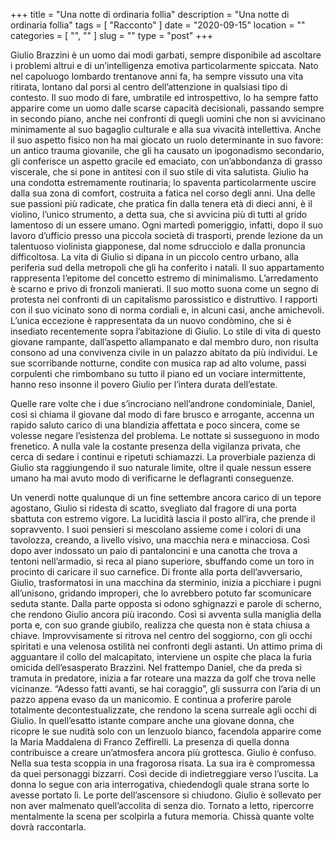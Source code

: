 +++
title = "Una notte di ordinaria follia"
description = "Una notte di ordinaria follia"
tags = [ "Racconto" ]
date = "2020-09-15"
location = ""
categories = [
  "",
  ""
]
slug = ""
type = "post"
+++

Giulio Brazzini è un uomo dai modi garbati, sempre disponibile ad ascoltare i problemi altrui e di un’intelligenza emotiva particolarmente spiccata. Nato nel capoluogo lombardo trentanove anni fa, ha sempre vissuto una vita ritirata, lontano dal porsi al centro dell’attenzione in qualsiasi tipo di contesto. Il suo modo di fare, umbratile ed introspettivo, lo ha sempre fatto apparire come un uomo dalle scarse capacità decisionali, passando sempre in secondo piano, anche nei confronti di quegli uomini che non si avvicinano minimamente al suo bagaglio culturale e alla sua vivacità intellettiva. Anche il suo aspetto fisico non ha mai giocato un ruolo determinante in suo favore: un antico trauma giovanile, che gli ha causato un ipogonadismo secondario, gli conferisce un aspetto gracile ed emaciato, con un’abbondanza di grasso viscerale, che si pone in antitesi con il suo stile di vita salutista. Giulio ha una condotta estremamente routinaria; lo spaventa particolarmente uscire dalla sua zona di comfort, costruita a fatica nel corso degli anni. Una delle sue passioni più radicate, che pratica fin dalla tenera età di dieci anni, è il violino, l’unico strumento, a detta sua, che si avvicina più di tutti al grido lamentoso di un essere umano. Ogni martedì pomeriggio, infatti, dopo il suo lavoro d’ufficio presso una piccola società di trasporti, prende lezione da un talentuoso violinista giapponese, dal nome sdrucciolo e dalla pronuncia difficoltosa. La vita di Giulio si dipana in un piccolo centro urbano, alla periferia sud della metropoli che gli ha conferito i natali. Il suo appartamento rappresenta l’epitome del concetto estremo di minimalismo. L’arredamento è scarno e privo di fronzoli manierati. Il suo motto suona come un segno di protesta nei confronti di un capitalismo parossistico e distruttivo. I rapporti con il suo vicinato sono di norma cordiali e, in alcuni casi, anche amichevoli. L’unica eccezione è rappresentata da un nuovo condòmino, che si è insediato recentemente sopra l’abitazione di Giulio. Lo stile di vita di questo giovane rampante, dall’aspetto allampanato e dal membro duro, non risulta consono ad una convivenza civile in un palazzo abitato da più individui. Le sue scorribande notturne, condite con musica rap ad alto volume, passi corpulenti che rimbombano su tutto il piano ed un vociare intermittente, hanno reso insonne il povero Giulio per l’intera durata dell’estate. 


Quelle rare volte che i due s’incrociano nell’androne condominiale, Daniel, così si chiama il giovane dal modo di fare brusco e arrogante, accenna un rapido saluto carico di una blandizia affettata e poco sincera, come se volesse negare l’esistenza del problema. Le nottate si susseguono in modo frenetico. A nulla vale la costante presenza della vigilanza privata, che cerca di sedare i continui e ripetuti schiamazzi. La proverbiale pazienza di Giulio sta raggiungendo il suo naturale limite, oltre il quale nessun essere umano ha mai avuto modo di verificarne le deflagranti conseguenze.

Un venerdì notte qualunque di un fine settembre ancora carico di un tepore agostano, Giulio si ridesta di scatto, svegliato dal fragore di una porta sbattuta con estremo vigore. La lucidità lascia il posto all’ira, che prende il sopravvento. I suoi pensieri si mescolano assieme come i colori di una tavolozza, creando, a livello visivo, una macchia nera e minacciosa. Così dopo aver indossato un paio di pantaloncini e una canotta che trova a tentoni nell’armadio, si reca al piano superiore, sbuffando come un toro in procinto di caricare il suo carnefice. Di fronte alla porta dell’avversario, Giulio, trasformatosi in una macchina da sterminio, inizia a picchiare i pugni all’unisono, gridando improperi, che lo avrebbero potuto far scomunicare seduta stante. Dalla parte opposta si odono sghignazzi e parole di scherno, che rendono Giulio ancora più iracondo. Così si avventa sulla maniglia della porta e, con suo grande giubilo, realizza che questa non è stata chiusa a chiave. Improvvisamente si ritrova nel centro del soggiorno, con gli occhi spiritati e una velenosa ostilità nei confronti degli astanti. Un attimo prima di agguantare il collo del malcapitato, interviene un ospite che placa la furia omicida dell’esasperato Brazzini. Nel frattempo Daniel, che da preda si tramuta in predatore, inizia a far roteare una mazza da golf che trova nelle vicinanze. “Adesso fatti avanti, se hai coraggio”, gli sussurra con l’aria di un pazzo appena evaso da un manicomio. E continua a proferire parole totalmente decontestualizzate, che rendono la scena surreale agli occhi di Giulio. In quell’esatto istante compare anche una giovane donna, che ricopre le sue nudità solo con un lenzuolo bianco, facendola apparire come la Maria Maddalena di Franco Zeffirelli.  La presenza di quella donna contribuisce a creare un’atmosfera ancora più grottesca.  Giulio è confuso. Nella sua testa scoppia in una fragorosa risata. La sua ira è compromessa da quei personaggi bizzarri. Così decide di indietreggiare verso l’uscita. La donna lo segue con aria interrogativa, chiedendogli quale strana sorte lo avesse portato lì. Le porte dell’ascensore si chiudono. Giulio è sollevato per non aver malmenato quell’accolita di senza dio. Tornato a letto, ripercorre mentalmente la scena per scolpirla a futura memoria. Chissà quante volte dovrà raccontarla.
